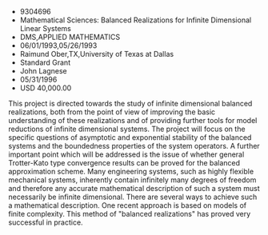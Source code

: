 
* 9304696
* Mathematical Sciences: Balanced Realizations for Infinite Dimensional Linear Systems
* DMS,APPLIED MATHEMATICS
* 06/01/1993,05/26/1993
* Raimund Ober,TX,University of Texas at Dallas
* Standard Grant
* John Lagnese
* 05/31/1996
* USD 40,000.00

This project is directed towards the study of infinite dimensional balanced
realizations, both from the point of view of improving the basic understanding
of these realizations and of providing further tools for model reductions of
infinite dimensional systems. The project will focus on the specific questions
of asymptotic and exponential stability of the balanced systems and the
boundedness properties of the system operators. A further important point which
will be addressed is the issue of whether general Trotter-Kato type convergence
results can be proved for the balanced approximation scheme. Many engineering
systems, such as highly flexible mechanical systems, inherently contain
infinitely many degrees of freedom and therefore any accurate mathematical
description of such a system must necessarily be infinite dimensional. There are
several ways to achieve such a mathematical description. One recent approach is
based on models of finite complexity. This method of "balanced realizations" has
proved very successful in practice.
